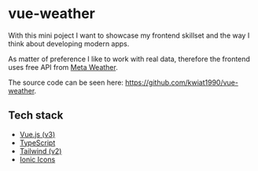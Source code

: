 # vue-weather

With this mini poject I want to showcase my frontend skillset and the way I think about developing modern apps. 

As matter of preference I like to work with real data, therefore the frontend uses free API from [Meta Weather](https://www.metaweather.com/). 

The source code can be seen here: https://github.com/kwiat1990/vue-weather.

## Tech stack 

- [Vue.js (v3)](https://vuejs.org/)
- [TypeScript](https://www.typescriptlang.org/)
- [Tailwind (v2)](https://getbootstrap.com/)
- [Ionic Icons](https://ionic.io/ionicons)
